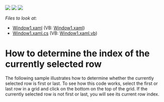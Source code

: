 <!-- default badges list -->
![](https://img.shields.io/endpoint?url=https://codecentral.devexpress.com/api/v1/VersionRange/128649792/10.1.4%2B)
[![](https://img.shields.io/badge/Open_in_DevExpress_Support_Center-FF7200?style=flat-square&logo=DevExpress&logoColor=white)](https://supportcenter.devexpress.com/ticket/details/E511)
[![](https://img.shields.io/badge/📖_How_to_use_DevExpress_Examples-e9f6fc?style=flat-square)](https://docs.devexpress.com/GeneralInformation/403183)
<!-- default badges end -->
<!-- default file list -->
*Files to look at*:

* [Window1.xaml](./CS/Window1.xaml) (VB: [Window1.xaml](./VB/Window1.xaml))
* [Window1.xaml.cs](./CS/Window1.xaml.cs) (VB: [Window1.xaml.vb](./VB/Window1.xaml.vb))
<!-- default file list end -->
# How to determine the index of the currently selected row


<p>The following sample illustrates how to determine whether the currently selected row is first or last. To see how this code works, select the first or last row in a grid and click on the bottom on the top of the grid. If the currently selected row is not first or last, you will see its current row index.</p>

<br/>


